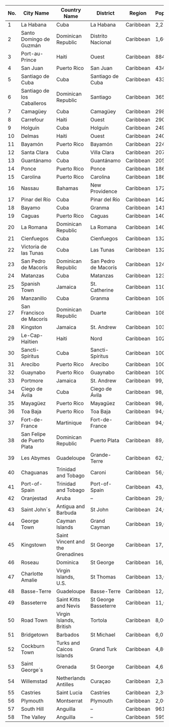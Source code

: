 | No. | City Name | Country Name | District | Region |Population |
| --- | --- | --- | --- | --- | --- |
| 1| La Habana | Cuba | La Habana | Caribbean | 2,256,000 |
| 2| Santo Domingo de Guzmán | Dominican Republic | Distrito Nacional | Caribbean | 1,609,966 |
| 3| Port-au-Prince | Haiti | Ouest | Caribbean | 884,472 |
| 4| San Juan | Puerto Rico | San Juan | Caribbean | 434,374 |
| 5| Santiago de Cuba | Cuba | Santiago de Cuba | Caribbean | 433,180 |
| 6| Santiago de los Caballeros | Dominican Republic | Santiago | Caribbean | 365,463 |
| 7| Camagüey | Cuba | Camagüey | Caribbean | 298,726 |
| 8| Carrefour | Haiti | Ouest | Caribbean | 290,204 |
| 9| Holguín | Cuba | Holguín | Caribbean | 249,492 |
| 10| Delmas | Haiti | Ouest | Caribbean | 240,429 |
| 11| Bayamón | Puerto Rico | Bayamón | Caribbean | 224,044 |
| 12| Santa Clara | Cuba | Villa Clara | Caribbean | 207,350 |
| 13| Guantánamo | Cuba | Guantánamo | Caribbean | 205,078 |
| 14| Ponce | Puerto Rico | Ponce | Caribbean | 186,475 |
| 15| Carolina | Puerto Rico | Carolina | Caribbean | 186,076 |
| 16| Nassau | Bahamas | New Providence | Caribbean | 172,000 |
| 17| Pinar del Río | Cuba | Pinar del Río | Caribbean | 142,100 |
| 18| Bayamo | Cuba | Granma | Caribbean | 141,000 |
| 19| Caguas | Puerto Rico | Caguas | Caribbean | 140,502 |
| 20| La Romana | Dominican Republic | La Romana | Caribbean | 140,204 |
| 21| Cienfuegos | Cuba | Cienfuegos | Caribbean | 132,770 |
| 22| Victoria de las Tunas | Cuba | Las Tunas | Caribbean | 132,350 |
| 23| San Pedro de Macorís | Dominican Republic | San Pedro de Macorís | Caribbean | 124,735 |
| 24| Matanzas | Cuba | Matanzas | Caribbean | 123,273 |
| 25| Spanish Town | Jamaica | St. Catherine | Caribbean | 110,379 |
| 26| Manzanillo | Cuba | Granma | Caribbean | 109,350 |
| 27| San Francisco de Macorís | Dominican Republic | Duarte | Caribbean | 108,485 |
| 28| Kingston | Jamaica | St. Andrew | Caribbean | 103,962 |
| 29| Le-Cap-Haïtien | Haiti | Nord | Caribbean | 102,233 |
| 30| Sancti-Spíritus | Cuba | Sancti-Spíritus | Caribbean | 100,751 |
| 31| Arecibo | Puerto Rico | Arecibo | Caribbean | 100,131 |
| 32| Guaynabo | Puerto Rico | Guaynabo | Caribbean | 100,053 |
| 33| Portmore | Jamaica | St. Andrew | Caribbean | 99,799 |
| 34| Ciego de Ávila | Cuba | Ciego de Ávila | Caribbean | 98,505 |
| 35| Mayagüez | Puerto Rico | Mayagüez | Caribbean | 98,434 |
| 36| Toa Baja | Puerto Rico | Toa Baja | Caribbean | 94,085 |
| 37| Fort-de-France | Martinique | Fort-de-France | Caribbean | 94,050 |
| 38| San Felipe de Puerto Plata | Dominican Republic | Puerto Plata | Caribbean | 89,423 |
| 39| Les Abymes | Guadeloupe | Grande-Terre | Caribbean | 62,947 |
| 40| Chaguanas | Trinidad and Tobago | Caroni | Caribbean | 56,601 |
| 41| Port-of-Spain | Trinidad and Tobago | Port-of-Spain | Caribbean | 43,396 |
| 42| Oranjestad | Aruba | – | Caribbean | 29,034 |
| 43| Saint John´s | Antigua and Barbuda | St John | Caribbean | 24,000 |
| 44| George Town | Cayman Islands | Grand Cayman | Caribbean | 19,600 |
| 45| Kingstown | Saint Vincent and the Grenadines | St George | Caribbean | 17,100 |
| 46| Roseau | Dominica | St George | Caribbean | 16,243 |
| 47| Charlotte Amalie | Virgin Islands, U.S. | St Thomas | Caribbean | 13,000 |
| 48| Basse-Terre | Guadeloupe | Basse-Terre | Caribbean | 12,433 |
| 49| Basseterre | Saint Kitts and Nevis | St George Basseterre | Caribbean | 11,600 |
| 50| Road Town | Virgin Islands, British | Tortola | Caribbean | 8,000 |
| 51| Bridgetown | Barbados | St Michael | Caribbean | 6,070 |
| 52| Cockburn Town | Turks and Caicos Islands | Grand Turk | Caribbean | 4,800 |
| 53| Saint George´s | Grenada | St George | Caribbean | 4,621 |
| 54| Willemstad | Netherlands Antilles | Curaçao | Caribbean | 2,345 |
| 55| Castries | Saint Lucia | Castries | Caribbean | 2,301 |
| 56| Plymouth | Montserrat | Plymouth | Caribbean | 2,000 |
| 57| South Hill | Anguilla | – | Caribbean | 961 |
| 58| The Valley | Anguilla | – | Caribbean | 595 |
